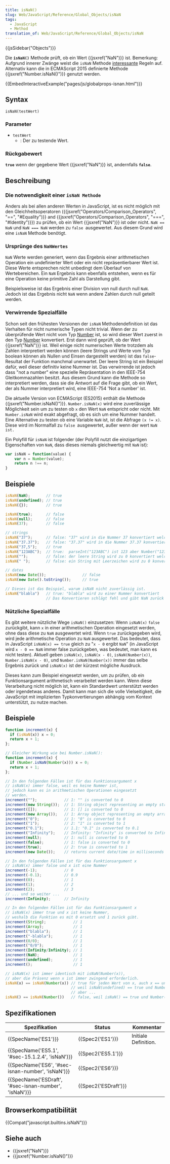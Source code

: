 ```yaml
---
title: isNaN()
slug: Web/JavaScript/Reference/Global_Objects/isNaN
tags:
  - JavaScript
  - Method
translation_of: Web/JavaScript/Reference/Global_Objects/isNaN
---
```

{{jsSidebar("Objects")}}

Die **`isNaN()`** Methode prüft, ob ein Wert {{jsxref("NaN")}} ist. Bemerkung: Aufgrund innerer Zwänge weist die `isNaN` Methode [interessante](#Description) Regeln auf. Alternativ kann die in ECMAScript 2015 definierte Methode {{jsxref("Number.isNaN()")}} genutzt werden.

{{EmbedInteractiveExample("pages/js/globalprops-isnan.html")}}

## Syntax

    isNaN(testWert)

### Parameter

- `testWert`
  - : Der zu testende Wert.

### Rückgabewert

**`true`** wenn der gegebene Wert {{jsxref("NaN")}} ist, andernfalls **`false`**.

## Beschreibung

### Die notwendigkeit einer `isNaN Methode`

Anders als bei allen anderen Werten in JavaScript, ist es nicht möglich mit den Gleichheitsoperatoren ({{jsxref("Operators/Comparison_Operators", "==", "#Equality")}} and {{jsxref("Operators/Comparison_Operators", "===", "#Identity")}}) zu prüfen, ob ein Wert {{jsxref("NaN")}} ist oder nicht. `NaN == NaN` und `NaN === NaN` werden zu `false `ausgewertet. Aus diesem Grund wird eine `isNaN` Methode benötigt.

### Ursprünge des `NaNWertes`

`NaN` Werte werden generiert, wenn das Ergebnis einer arithmetischen Operation ein undefinierter Wert oder ein nicht repräsentierbarer Wert ist. Diese Werte entsprechen nicht unbedingt dem Überlauf von Wertebereichen. Ein `NaN` Ergebnis kann ebenfalls entstehen, wenn es für eine Operation keine primitive Zahl als Darstellung gibt.

Beispielsweise ist das Ergebnis einer Division von null durch null `NaN`. Jedoch ist das Ergebnis nicht `NaN` wenn andere Zahlen durch null geteilt werden.

### Verwirrende Spezialfälle

Schon seit den frühesten Versionen der `isNaN` Methodendefinition ist das Verhalten für nicht numerische Typen nicht trivial. Wenn der zu überprüfende Wert nicht vom Typ [Number](http://es5.github.com/#x8.5) ist, so wird dieser Wert zuerst in den Typ [Number](http://es5.github.com/#x8.5) konvertiert. Erst dann wird geprüft, ob der Wert {{jsxref("NaN")}} ist. Weil einige nicht numerischen Werte trotzdem als Zahlen interpretiert werden können (leere Strings und Werte vom Typ boolean können als Nullen und Einsen dargestellt werden) ist das `false`-Resultat der Funktion manchmal unerwartet. Der leere String ist ein Beispiel dafür, weil dieser definitiv keine Nummer ist. Das verwirrende ist jedoch dass "not a number" eine spezielle Repräsentation in den IEEE-754 Gleitkommazahlen besitzt. Aus diesem Grund kann die Methode so interpretiert werden, dass sie die Antwort auf die Frage gibt, ob ein Wert, der als Nummer interpretiert wird, eine IEEE-754 'Not a number' ist.

Die aktuelle Version von ECMAScript (ES2015) enthält die Methode {{jsxref("Number.isNaN()")}}. `Number.isNaN(x)` wird eine zuverlässige Möglichkeit sein um zu testen ob `x` den Wert `NaN` entspricht oder nicht. Mit `Number.isNaN` wird exakt abgefragt, ob es sich um eine Nummer handelt. Eine Alternative zu testen ob eine Variable `NaN` ist, ist die Abfrage `(x != x)`. Diese wird im Normalfall zu `false `ausgewertet, außer wenn der wert `NaN ist.`

Ein Polyfill für `isNaN` ist folgender (der Polyfill nutzt die einzigartigen Eigenschaften von `NaN`, dass dieses niemals gleichwertig mit `NaN` ist):

```js
var isNaN = function(value) {
    var n = Number(value);
    return n !== n;
}
```

## Beispiele

```js
isNaN(NaN);       // true
isNaN(undefined); // true
isNaN({});        // true

isNaN(true);      // false
isNaN(null);      // false
isNaN(37);        // false

// strings
isNaN("37");      // false: "37" wird in die Nummer 37 konvertiert welche nicht NaN ist
isNaN("37.37");   // false: "37.37" wird in die Nummer 37.37 konvertiert welche nicht NaN ist
isNaN("37,5");    // true
isNaN("123ABC");  // true:  parseInt("123ABC") ist 123 aber Number("123ABC") ist NaN
isNaN("");        // false: der leere String wird zu 0 konvertiert welche nicht NaN ist
isNaN(" ");       // false: ein String mit Leerzeichen wird zu 0 konvertiert welche nicht NaN ist

// dates
isNaN(new Date());                // false
isNaN(new Date().toString());     // true

// Dieses ist das Beispiel, warum isNaN nicht zuverlässig ist.
isNaN("blabla")   // true: "blabla" wird zu einer Nummer konvertiert
                  // Das Konvertieren schlägt fehl und gibt NaN zurück
```

### Nützliche Spezialfälle

Es gibt weitere nützliche Wege `isNaN()` einzusetzen: Wenn `isNaN(x)` `false` zurückgibt, kann `x` in einer arithmetischen Operation eingesetzt werden, ohne dass diese zu `NaN` ausgewertet wird. Wenn `true` zurückgegeben wird, wird jede arithmetische Operation zu `NaN` ausgewertet. Das bedeutet, dass in JavaScript `isNaN(x) == true` gleich zu "`x - 0` ergibt `NaN`" (in JavaScript wird `x - 0 == NaN` immer false zurückgeben, was bedeutet, man kann es nicht testen). Aktuell geben `isNaN(x)`, `isNaN(x - 0)`, `isNaN(Number(x))`, `Number.isNaN(x - 0)`, und `Number.isNaN(Number(x))` immer das selbe Ergebnis zurück und `isNaN(x)` ist der kürzest mögliche Ausdruck.

Dieses kann zum Beispiel eingesetzt werden, um zu prüfen, ob ein Funktionsargument arithmetisch verarbeitet werden kann. Wenn diese Verarbeitung nicht möglich ist, kann ein Standardwert unterstützt werden oder irgendetwas anderes. Damit kann man sich die volle Vielseitigkeit, die JavaScript mit implizierten Typkonvertierungen abhängig vom Kontext unterstützt, zu nutze machen.

## Beispiele

```js
function increment(x) {
  if (isNaN(x)) x = 0;
  return x + 1;
};

// Gleicher Wirkung wie bei Number.isNaN():
function increment(x) {
  if (Number.isNaN(Number(x))) x = 0;
  return x + 1;
};

// In den folgenden Fällen ist für das Funktionsargument x
// isNaN(x) immer false, weil es keine Nummer ist,
// jedoch kann es in arithmetischen Operationen eingesetzt
// werden.
increment("");            // 1: "" is converted to 0
increment(new String());  // 1: String object representing an empty string is converted to 0
increment([]);            // 1: [] is converted to 0
increment(new Array());   // 1: Array object representing an empty array is converted to 0
increment("0");           // 1: "0" is converted to 0
increment("1");           // 2: "1" is converted to 1
increment("0.1");         // 1.1: "0.1" is converted to 0.1
increment("Infinity");    // Infinity: "Infinity" is converted to Infinity
increment(null);          // 1: null is converted to 0
increment(false);         // 1: false is converted to 0
increment(true);          // 2: true is converted to 1
increment(new Date());    // returns current date/time in milliseconds plus 1

// In den folgenden Fällen ist für das Funktionsargument x
// isNaN(x) immer false und x ist eine Nummer
increment(-1);            // 0
increment(-0.1);          // 0.9
increment(0);             // 1
increment(1);             // 2
increment(2);             // 3
// ... und so weiter ...
increment(Infinity);      // Infinity

// In den folgenden Fällen ist für das Funktionsargument x
// isNaN(x) immer true und x ist keine Nummer,
// weshalb die Funktion es mit 0 ersetzt und 1 zurück gibt.
increment(String);            // 1
increment(Array);             // 1
increment("blabla");          // 1
increment("-blabla");         // 1
increment(0/0);               // 1
increment("0/0");             // 1
increment(Infinity/Infinity); // 1
increment(NaN);               // 1
increment(undefined);         // 1
increment();                  // 1

// isNaN(x) ist immer identisch mit isNaN(Number(x)),
// aber die Präsenz wenn x ist immer zwingend erforderlich.
isNaN(x) == isNaN(Number(x)) // true für jeden Wert von x, auch x == undefined,
                             // weil isNaN(undefined) == true und Number(undefined) gibt NaN,
                             // aber ...
isNaN() == isNaN(Number())   // false, weil isNaN() == true und Number() == 0
```

## Spezifikationen

| Spezifikation                                                            | Status                       | Kommentar            |
| ------------------------------------------------------------------------ | ---------------------------- | -------------------- |
| {{SpecName('ES1')}}                                                 | {{Spec2('ES1')}}         | Initiale Definition. |
| {{SpecName('ES5.1', '#sec-15.1.2.4', 'isNaN')}}         | {{Spec2('ES5.1')}}     |                      |
| {{SpecName('ES6', '#sec-isnan-number', 'isNaN')}}         | {{Spec2('ES6')}}         |                      |
| {{SpecName('ESDraft', '#sec-isnan-number', 'isNaN')}} | {{Spec2('ESDraft')}} |                      |

## Browserkompatibilität

{{Compat("javascript.builtins.isNaN")}}

## Siehe auch

- {{jsxref("NaN")}}
- {{jsxref("Number.isNaN()")}}
